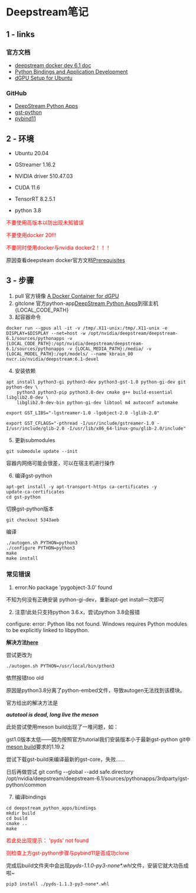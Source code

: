# Deepstream笔记
## 1 - links
### 官方文档
+ [deepstream docker dev 6.1 doc](https://catalog.ngc.nvidia.com/orgs/nvidia/containers/deepstream)
+ [Python Bindings and Application Development](https://docs.nvidia.com/metropolis/deepstream/dev-guide/text/DS_Python_Sample_Apps.html)
+ [dGPU Setup for Ubuntu](https://docs.nvidia.com/metropolis/deepstream/dev-guide/text/DS_Quickstart.html#dgpu-setup-for-ubuntu)
### GitHub
+ [DeepStream Python Apps](https://github.com/NVIDIA-AI-IOT/deepstream_python_apps)
+ [gst-python](https://github.com/GStreamer/gst-python)
+ [pybind11](https://github.com/pybind/pybind11)

## 2 - 环境

+ Ubuntu 20.04

+ GStreamer 1.16.2

+ NVIDIA driver 510.47.03

+ CUDA 11.6

+ TensorRT 8.2.5.1

+ python 3.8

<font color=red>不要使用高版本以防出现未知错误</font>

<font color=red>不要使用docker 20!!!</font>

<font color=red>不要同时使用docker与nvidia docker2！！！</font>

原因查看deepsteam docker官方文档[Prerequisites](https://catalog.ngc.nvidia.com/orgs/nvidia/containers/deepstream)

## 3 - 步骤
1. pull 官方镜像 [A Docker Container for dGPU](https://docs.nvidia.com/metropolis/deepstream/dev-guide/text/DS_docker_containers.html)
2. gitclone 官方python-app[DeepStream Python Apps](https://github.com/NVIDIA-AI-IOT/deepstream_python_apps)到宿主机{LOCAL_CODE_PATH}
3. 起容器命令
```
docker run --gpus all -it -v /tmp/.X11-unix:/tmp/.X11-unix -e DISPLAY=$DISPLAY --net=host -w /opt/nvidia/deepstream/deepstream-6.1/sources/pythonapps -v {LOCAL_CODE_PATH}:/opt/nvidia/deepstream/deepstream-6.1/sources/pythonapps -v {LOCAL_MEDIA_PATH}:/media/ -v {LOCAL_MODEL_PATH}:/opt/models/ --name kbrain_00 nvcr.io/nvidia/deepstream:6.1-devel
```
4. 安装依赖
```
apt install python3-gi python3-dev python3-gst-1.0 python-gi-dev git python-dev \
    python3 python3-pip python3.8-dev cmake g++ build-essential libglib2.0-dev \
    libglib2.0-dev-bin python-gi-dev libtool m4 autoconf automake

export GST_LIBS="-lgstreamer-1.0 -lgobject-2.0 -lglib-2.0"

export GST_CFLAGS="-pthread -I/usr/include/gstreamer-1.0 -I/usr/include/glib-2.0 -I/usr/lib/x86_64-linux-gnu/glib-2.0/include"
```
5. 更新submodules
```
git submodule update --init
```
容器内网络可能会很差，可以在宿主机进行操作

6. 编译gst-python
```
apt-get install -y apt-transport-https ca-certificates -y
update-ca-certificates
cd gst-python
```
切换gst-python版本
```
git checkout 5343aeb
```
编译
```
./autogen.sh PYTHON=python3
./configure PYTHON=python3
make
make install
```
### 常见错误
1. error:No package 'pygobject-3.0' found

不知为何没有正确安装 python-gi-dev，重新apt-get install一次即可

2. 注意!此处只支持python 3.6.x，尝试python 3.8会报错

configure: error: Python libs not found. Windows requires Python modules to be explicitly linked to libpython.

**解决方法[here](https://gitlab.freedesktop.org/gstreamer/gst-python/-/merge_requests/14/diffs?commit_id=1d8e3256116f4e27815cc1778c59550d40419dbb)**

尝试更改为
```
./autogen.sh PYTHON=/usr/local/bin/pthon3
```
依然报错too old

原因是python3.8分离了python-embed文件，导致autogen无法找到该模块。

官方给出的解决方法是

___autotool is dead, long live the meson___

此处尝试使用meson build出现了一堆问题，如：

gst1.0版本太低——因为按照官方tutorial我们安装版本小于最新gst-python git中[meson build](https://github.com/GStreamer/gst-python/blob/master/meson.build)要求的1.19.2

尝试下载gst-build来编译最新的gst-core，失败……

日后再做尝试
git config --global --add safe.directory /opt/nvidia/deepstream/deepstream-6.1/sources/pythonapps/3rdparty/gst-python/common

7. 编译bindings
```
cd deepstream_python_apps/bindings
mkdir build
cd build
cmake ..
make
```
<font color=red>若此处出现提示： 'pyds' not found

则检查上方gst-python步骤与pybind11是否成功clone
</font>

完成后build文件夹中会出现*pyds-1.1.0-py3-none\*.whl*文件，安装它就大功告成啦~
```
pip3 install ./pyds-1.1.3-py3-none*.whl
```


